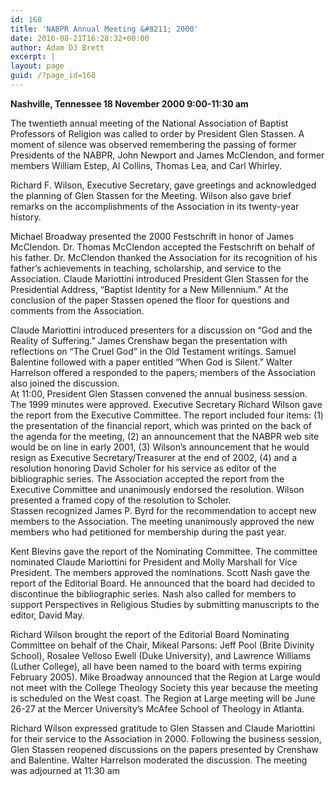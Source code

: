 ```yaml
---
id: 168
title: 'NABPR Annual Meeting &#8211; 2000'
date: 2016-08-21T16:28:32+00:00
author: Adam DJ Brett
excerpt: |
layout: page
guid: /?page_id=168
---
```

**Nashville, Tennessee 18 November 2000 9:00-11:30 am**

The twentieth annual meeting of the National Association of Baptist Professors of Religion was called to order by President Glen Stassen. A moment of silence was observed remembering the passing of former Presidents of the NABPR, John Newport and James McClendon, and former members William Estep, Al Collins, Thomas Lea, and Carl Whirley.

Richard F. Wilson, Executive Secretary, gave greetings and acknowledged the planning of Glen Stassen for the Meeting. Wilson also gave brief remarks on the accomplishments of the Association in its twenty-year history.

Michael Broadway presented the 2000 Festschrift in honor of James McClendon. Dr. Thomas McClendon accepted the Festschrift on behalf of his father. Dr. McClendon thanked the Association for its recognition of his father&#8217;s achievements in teaching, scholarship, and service to the Association. Claude Mariottini introduced President Glen Stassen for the Presidential Address, &#8220;Baptist Identity for a New Millennium.&#8221; At the conclusion of the paper Stassen opened the floor for questions and comments from the Association.

Claude Mariottini introduced presenters for a discussion on &#8220;God and the Reality of Suffering.&#8221; James Crenshaw began the presentation with reflections on &#8220;The Cruel God&#8221; in the Old Testament writings. Samuel Balentine followed with a paper entitled &#8220;When God is Silent.&#8221; Walter Harrelson offered a responded to the papers; members of the Association also joined the discussion.  
At 11:00, President Glen Stassen convened the annual business session. The 1999 minutes were approved. Executive Secretary Richard Wilson gave the report from the Executive Committee. The report included four items: (1) the presentation of the financial report, which was printed on the back of the agenda for the meeting, (2) an announcement that the NABPR web site would be on line in early 2001, (3) Wilson&#8217;s announcement that he would resign as Executive Secretary/Treasurer at the end of 2002, (4) and a resolution honoring David Scholer for his service as editor of the bibliographic series. The Association accepted the report from the Executive Committee and unanimously endorsed the resolution. Wilson presented a framed copy of the resolution to Scholer.  
Stassen recognized James P. Byrd for the recommendation to accept new members to the Association. The meeting unanimously approved the new members who had petitioned for membership during the past year.

Kent Blevins gave the report of the Nominating Committee. The committee nominated Claude Mariottini for President and Molly Marshall for Vice President. The members approved the nominations. Scott Nash gave the report of the Editorial Board. He announced that the board had decided to discontinue the bibliographic series. Nash also called for members to support Perspectives in Religious Studies by submitting manuscripts to the editor, David May.

Richard Wilson brought the report of the Editorial Board Nominating Committee on behalf of the Chair, Mikeal Parsons: Jeff Pool (Brite Divinity School), Rosalee Velloso Ewell (Duke University), and Lawrence Williams (Luther College), all have been named to the board with terms expiring February 2005). Mike Broadway announced that the Region at Large would not meet with the College Theology Society this year because the meeting is scheduled on the West coast. The Region at Large meeting will be June 26-27 at the Mercer University&#8217;s McAfee School of Theology in Atlanta.

Richard Wilson expressed gratitude to Glen Stassen and Claude Mariottini for their service to the Association in 2000. Following the business session, Glen Stassen reopened discussions on the papers presented by Crenshaw and Balentine. Walter Harrelson moderated the discussion. The meeting was adjourned at 11:30 am